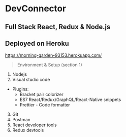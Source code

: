 # DevConnector
## Full Stack React, Redux &amp; Node.js

## Deployed on Heroku
https://morning-garden-93153.herokuapp.com/

> Environment & Setup (section 1)
1. Nodejs
2. Visual studio code
- Plugins:
  - Bracket pair colorizer
  - ES7 React/Redux/GraphQL/React-Native snippets
  - Prettier - Code formatter
  

3. Git
4. Postman
5. React developer tools
6. Redux devtools
